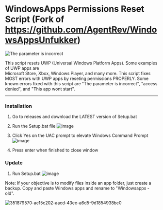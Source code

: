 # WindowsApps Permissions Reset Script (Fork of https://github.com/AgentRev/WindowsAppsUnfukker)

![The parameter is incorrect](https://i.imgur.com/ygnGtJE.png)

This script resets UWP (Universal Windows Platform Apps). Some examples of UWP apps are <br>
Microsoft Store, Xbox, Windows Player, and many more. This script fixes MOST errors with UWP apps by reseting permissions PROPERLY. Some known errors fixed with this script are "The parameter is incorrect", "access denied", and "This app wont start". <br>



---
### Installation

1. Go to releases and download the LATEST version of Setup.bat

   
3. Run the Setup.bat file
   ![image](https://github.com/user-attachments/assets/0796f807-de18-485e-96fb-271101f3b53b)

4. Click Yes on the UAC prompt to elevate Windows Command Prompt
   ![image](https://github.com/user-attachments/assets/a9a9c4c8-ccc3-4236-97cd-9e84dc4224fb)

   
6. Press enter when finished to close window


   
### Update

1. Run Setup.bat
   ![image](https://github.com/user-attachments/assets/0796f807-de18-485e-96fb-271101f3b53b)
   
Note: If your objective is to modify files inside an app folder, just create a backup. Copy and paste Windows apps and rename to "Windowsapps -old".


![351879570-ac15c202-aacd-43ee-a6d5-9d1854938bc0](https://github.com/user-attachments/assets/31edeba8-c2d3-4b09-be2f-56cd0d1fa3be)

